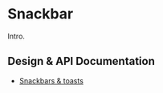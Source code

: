 <!--docs:
title: "Snackbars"
layout: detail
section: components
iconId: toast
path: /catalog/snackbar/
-->

# Snackbar

Intro.

## Design & API Documentation

<ul class="icon-list">
  <li class="icon-list-item icon-list-item--spec">
    <a href="https://material.io/guidelines/components/snackbars-toasts.html">Snackbars & toasts</a>
  </li>
</ul>
